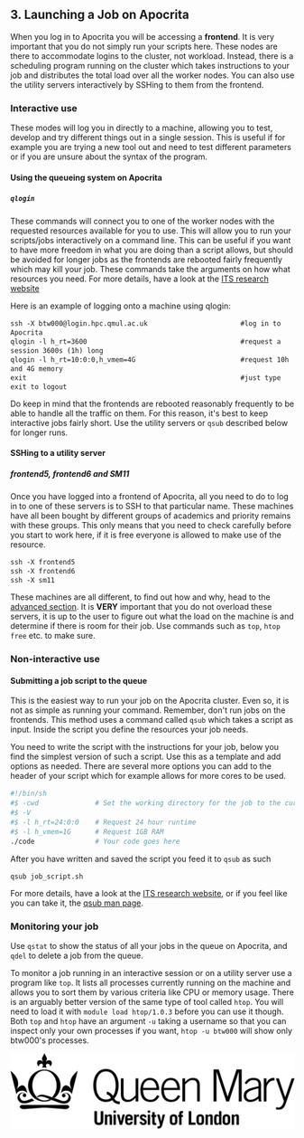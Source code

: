 ## 3. Launching a Job on Apocrita
When you log in to Apocrita you will be accessing a **frontend**. It is very important that you do not simply run your scripts here. These nodes are there to accommodate logins to the cluster, not workload. Instead, there is a scheduling program running on the cluster which takes instructions to your job and distributes the total load over all the worker nodes. You can also use the utility servers interactively by SSHing to them from the frontend.

### Interactive use
These modes will log you in directly to a machine, allowing you to test, develop and try different things out in a single session. This is useful if for example you are trying a new tool out and need to test different parameters or if you are unsure about the syntax of the program. 

#### Using the queueing system on Apocrita

##### `qlogin`
These commands will connect you to one of the worker nodes with the requested resources available for you to use. This will allow you to run your scripts/jobs interactively on a command line. This can be useful if you want to have more freedom in what you are doing than a script allows, but should be avoided for longer jobs as the frontends are rebooted fairly frequently which may kill your job. These commands take the arguments on how what resources you need. For more details, have a look at the [ITS research website](https://www.hpc.qmul.ac.uk/twiki/bin/view/HPC/SubmittingJobs)

Here is an example of logging onto a machine using qlogin:

```
ssh -X btw000@login.hpc.qmul.ac.uk                       #log in to Apocrita
qlogin -l h_rt=3600                                      #request a session 3600s (1h) long
qlogin -l h_rt=10:0:0,h_vmem=4G                          #request 10h and 4G memory
exit                                                     #just type exit to logout
```

Do keep in mind that the frontends are rebooted reasonably frequently to be able to handle all the traffic on them. For this reason, it's best to keep interactive jobs fairly short. Use the utility servers or `qsub` described below for longer runs. 

#### SSHing to a utility server
##### frontend5, frontend6 and SM11
Once you have logged into a frontend of Apocrita, all you need to do to log in to one of these servers is to SSH to that particular name. These machines have all been bought by different groups of academics and priority remains with these groups. This only means that you need to check carefully before you start to work here, if it is free everyone is allowed to make use of the resource. 

```
ssh -X frontend5
ssh -X frontend6
ssh -X sm11
```

These machines are all different, to find out how and why, head to the [advanced section](2_0_advanced.md). It is **VERY** important that you do not overload these servers, it is up to the user to figure out what the load on the machine is and determine if there is room for their job. Use commands such as `top`, `htop` `free` etc. to make sure.

### Non-interactive use
#### Submitting a job script to the queue
This is the easiest way to run your job on the Apocrita cluster. Even so, it is not as simple as running your command. Remember, don't run jobs on the frontends. This method uses a command called `qsub` which takes a script as input. Inside the script you define the resources your job needs.

You need to write the script with the instructions for your job, below you find the simplest version of such a script. Use this as a template and add options as needed. There are several more options you can add to the header of your script which for example allows for more cores to be used.

```bash
#!/bin/sh
#$ -cwd              # Set the working directory for the job to the current directory
#$ -V
#$ -l h_rt=24:0:0    # Request 24 hour runtime
#$ -l h_vmem=1G      # Request 1GB RAM
./code               # Your code goes here
```

After you have written and saved the script you feed it to `qsub` as such

```
qsub job_script.sh
```

For more details, have a look at the [ITS research website](https://www.hpc.qmul.ac.uk/twiki/bin/view/HPC/SubmittingJobs), or if you feel like you can take it, the [qsub man page](http://gridscheduler.sourceforge.net/htmlman/htmlman1/qsub.html).

### Monitoring your job
Use `qstat` to show the status of all your jobs in the queue on Apocrita, and `qdel` to delete a job from the queue. 

To monitor a job running in an interactive session or on a utility server use a program like `top`. It lists all processes currently running on the machine and allows you to sort them by various criteria like CPU or memory usage. There is an arguably better version of the same type of tool called `htop`. You will need to load it with `module load htop/1.0.3` before you can use it though. Both `top` and `htop` have an argument `-u` taking a username so that you can inspect only your own processes if you want, `htop -u btw000` will show only btw000's processes. 

![QMUL logo](./img/qmul_logo.png)